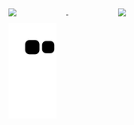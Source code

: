 <a class="github-stats" href="https://github.com/WictorDalbsoco/WictorDalbosco">
  <img align="center" style="margin-right: 100px;" src="https://github-readme-stats.vercel.app/api?username=WictorDalbosco&count_private=true&show_icons=true&theme=tokyonight&hide=issues,stars" />
</a>

<a class="github-stats" href="https://github.com/anuraghazra/convoychat">
  <img align="center" style="margin-left: 100px;" src="https://github-readme-stats.vercel.app/api/top-langs/?username=WictorDalbosco&langs_count=5&theme=tokyonight&layout=compact" />
</a>

![Snake animation](https://github.com/WictorDalbosco/WictorDalbosco/blob/output/github-contribution-grid-snake.svg)
